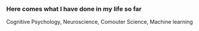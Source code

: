 ### Here comes what I have done in my life so far

Cognitive Psychology, Neuroscience, Comouter Science, Machine learning